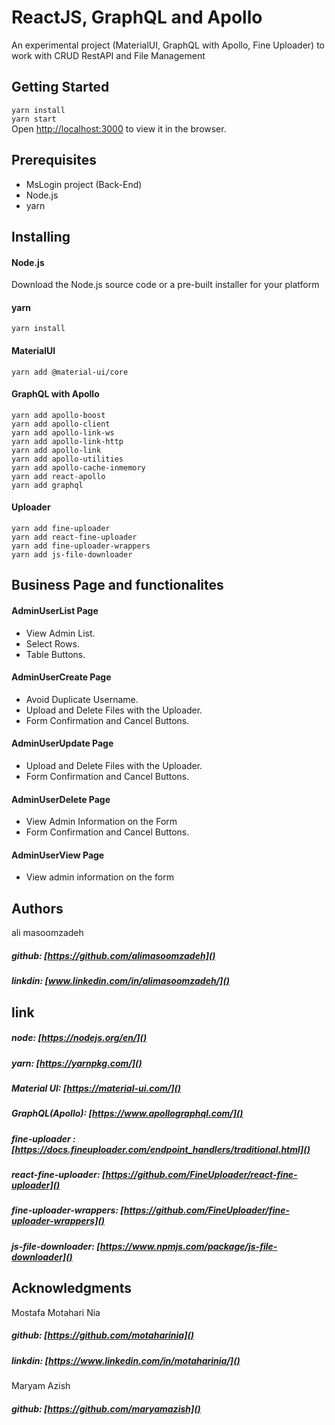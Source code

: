 # ReactJS, GraphQL and  Apollo

An experimental project (MaterialUI, GraphQL with Apollo, Fine Uploader)
to work with CRUD RestAPI and File Management
## Getting Started  
`yarn install`     
`yarn start`    
Open [http://localhost:3000](http://localhost:3000) to view it in the browser.

     
## Prerequisites    
- MsLogin project  (Back-End)
- Node.js
- yarn


## Installing

#### Node.js
Download the Node.js source code or a pre-built installer for your platform

#### yarn
`yarn install`  

#### MaterialUI
`yarn add @material-ui/core` 

#### GraphQL with Apollo 
`yarn add apollo-boost`     
`yarn add apollo-client`    
`yarn add apollo-link-ws`   
`yarn add apollo-link-http`  
`yarn add apollo-link`          
`yarn add apollo-utilities`     
`yarn add apollo-cache-inmemory`    
`yarn add react-apollo`     
`yarn add graphql`      

#### Uploader     
`yarn add fine-uploader`    
`yarn add react-fine-uploader`  
`yarn add fine-uploader-wrappers`   
`yarn add js-file-downloader`   


## Business Page and functionalites

#### AdminUserList Page
* View Admin List.
* Select Rows.
* Table Buttons.

#### AdminUserCreate Page
* Avoid Duplicate Username.
* Upload and Delete Files with the Uploader.
* Form Confirmation and Cancel Buttons.

#### AdminUserUpdate Page
* Upload and Delete Files with the Uploader.
* Form Confirmation and Cancel Buttons.

#### AdminUserDelete Page
* View Admin Information on the Form
* Form Confirmation and Cancel Buttons.

#### AdminUserView Page
* View admin information on the form

## Authors
ali masoomzadeh     
 ##### github:  [https://github.com/alimasoomzadeh]()     
 ##### linkdin: [www.linkedin.com/in/alimasoomzadeh/]()
    
## link

 ##### node: [https://nodejs.org/en/]()
 ##### yarn: [https://yarnpkg.com/]()
 ##### Material UI: [https://material-ui.com/]()
 ##### GraphQL(Apollo): [https://www.apollographql.com/]()
##### fine-uploader :  [https://docs.fineuploader.com/endpoint_handlers/traditional.html]()
##### react-fine-uploader: [https://github.com/FineUploader/react-fine-uploader]()
##### fine-uploader-wrappers:  [https://github.com/FineUploader/fine-uploader-wrappers]()
##### js-file-downloader:   [https://www.npmjs.com/package/js-file-downloader]()

## Acknowledgments

Mostafa Motahari Nia    
 ##### github:  [https://github.com/motaharinia]()     
 ##### linkdin: [https://www.linkedin.com/in/motaharinia/]()
 
 Maryam Azish   
  ##### github:  [https://github.com/maryamazish]()     